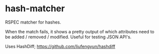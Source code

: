 hash-matcher
============

RSPEC matcher for hashes. 

When the match fails, it shows a pretty output of which attributes need to be added / removed / modified. Useful for testing JSON API's.

Uses HashDiff; https://github.com/liufengyun/hashdiff


